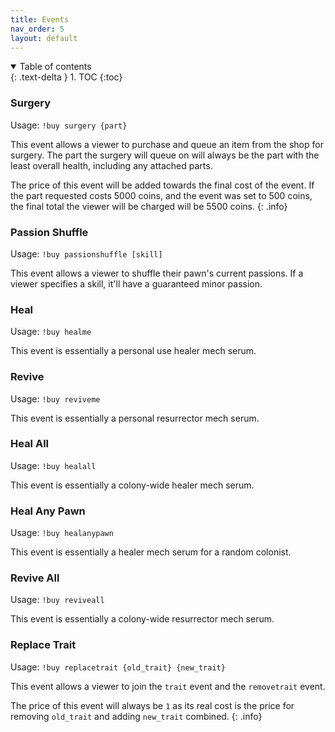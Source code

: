 ```yaml
---
title: Events
nav_order: 5
layout: default
---
```


<details open markdown="block">
  <summary>
    Table of contents
  </summary>
  {: .text-delta }
1. TOC
{:toc}
</details>

### Surgery

Usage: `!buy surgery {part}`

This event allows a viewer to purchase and queue an item from
the shop for surgery. The part the surgery will queue on will
always be the part with the least overall health, including any
attached parts.

The price of this event will be added towards the final cost
of the event. If the part requested costs 5000 coins, and the
event was set to 500 coins, the final total the viewer will
be charged will be 5500 coins.
{: .info}

### Passion Shuffle

Usage: `!buy passionshuffle [skill]`

This event allows a viewer to shuffle their pawn's current passions.
If a viewer specifies a skill, it'll have a guaranteed minor passion.

### Heal

Usage: `!buy healme`

This event is essentially a personal use healer mech serum.

### Revive

Usage: `!buy reviveme`

This event is essentially a personal resurrector mech serum.

### Heal All

Usage: `!buy healall`

This event is essentially a colony-wide healer mech serum.

### Heal Any Pawn

Usage: `!buy healanypawn`

This event is essentially a healer mech serum for a random colonist.

### Revive All

Usage: `!buy reviveall`

This event is essentially a colony-wide resurrector mech serum.

### Replace Trait

Usage: `!buy replacetrait {old_trait} {new_trait}`

This event allows a viewer to join the `trait` event and the `removetrait` event.

The price of this event will always be `1` as its real cost is the price for removing
`old_trait` and adding `new_trait` combined.
{: .info}
